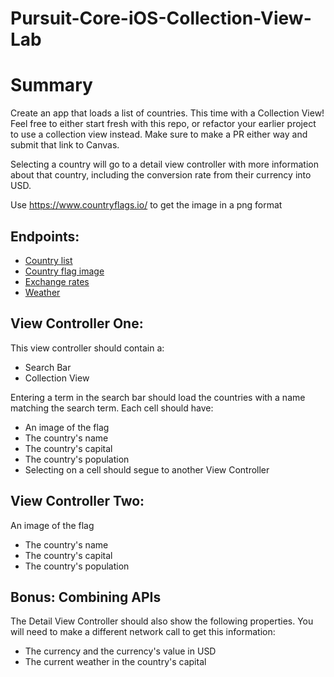 # Pursuit-Core-iOS-Collection-View-Lab

# Summary

Create an app that loads a list of countries.  This time with a Collection View!  Feel free to either start fresh with this repo, or refactor your earlier project to use a collection view instead.  Make sure to make a PR either way and submit that link to Canvas.  

Selecting a country will go to a detail view controller with more information about that country, including the conversion rate from their currency into USD.

Use https://www.countryflags.io/ to get the image in a png format

## Endpoints:

- [Country list](https://restcountries.eu/rest/v2/name/united)
- [Country flag image](https://www.countryflags.io/)
- [Exchange rates](http://data.fixer.io/api/latest?access_key=a17aef5ece92cf36d9c5963f7f4babf1&format=1)
- [Weather](https://www.metaweather.com/api/)
 

## View Controller One:

This view controller should contain a:

- Search Bar
- Collection View

Entering a term in the search bar should load the countries with a name matching the search term.  Each cell should have:

- An image of the flag
- The country's name
- The country's capital
- The country's population
- Selecting on a cell should segue to another View Controller

## View Controller Two:

An image of the flag
- The country's name
- The country's capital
- The country's population

## Bonus: Combining APIs

The Detail View Controller should also show the following properties.  You will need to make a different network call to get this information:

- The currency and the currency's value in USD
- The current weather in the country's capital
